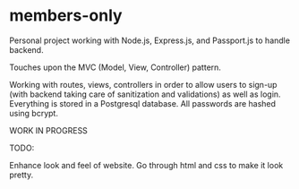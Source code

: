 # members-only
Personal project working with Node.js, Express.js, and Passport.js to handle backend.

Touches upon the MVC (Model, View, Controller) pattern.

Working with routes, views, controllers in order to allow users to sign-up (with backend taking care of sanitization and validations) as well as login. Everything is stored in a Postgresql database. All passwords are hashed using bcrypt.

WORK IN PROGRESS

TODO:

Enhance look and feel of website. Go through html and css to make it look pretty.